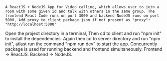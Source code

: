 `A ReactJS + NodeJS App for Video calling, which allows user to join a room with some given id and talk with others in the same group. The frontend React Code runs on port 3000 and backend NodeJS runs on port 5000, Add proxy to client package.json if not present as "proxy": "http://localhost:5000"`

Open the project directory in a terminal,
Then cd to client and run "npm init" to install the dependencies.
Again then cd to server directory and run "npm init", atlast run the command "npm run dev" to start the app.
Concurrently package is used for running backend and frontend simultaneously.
Frontend -> ReactJS.
Backend -> NodeJS.